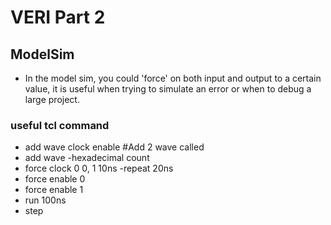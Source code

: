 # VERI Part 2

## ModelSim
* In the model sim, you could 'force' on both input and output to a certain value, it is useful when trying to simulate an error or when to debug a large project.

### useful tcl command
* add wave clock enable #Add 2 wave called 
* add wave -hexadecimal count
* force clock 0 0, 1 10ns -repeat 20ns
* force enable 0
* force enable 1
* run 100ns
* step
